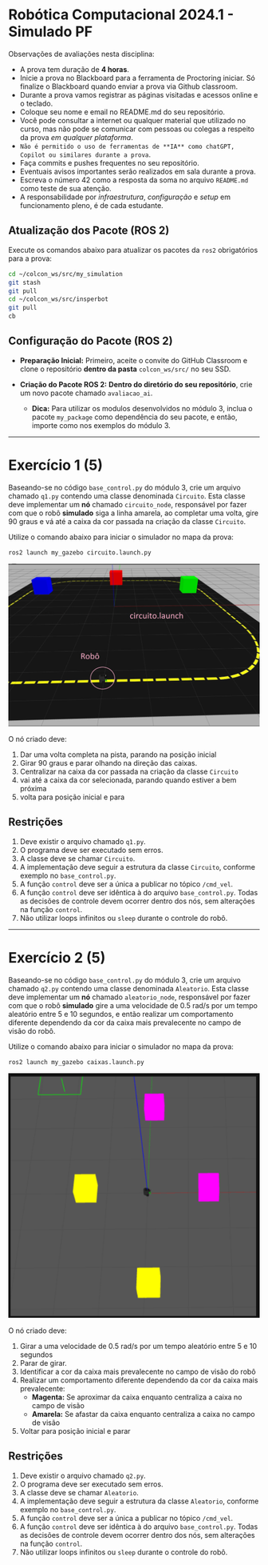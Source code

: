 # Robótica Computacional 2024.1 - Simulado PF

Observações de avaliações nesta disciplina:

* A prova tem duração de **4 horas**.
* Inicie a prova no Blackboard para a ferramenta de Proctoring iniciar. Só finalize o Blackboard quando enviar a prova via Github classroom.
* Durante a prova vamos registrar as páginas visitadas e acessos online e o teclado.
* Coloque seu nome e email no README.md do seu repositório.
* Você pode consultar a internet ou qualquer material que utilizado no curso, mas não pode se comunicar com pessoas ou colegas a respeito da prova *em qualquer plataforma*.
* `Não é permitido o uso de ferramentas de **IA** como chatGPT, Copilot ou similares durante a prova`.
* Faça commits e pushes frequentes no seu repositório.
* Eventuais avisos importantes serão realizados em sala durante a prova.
* Escreva o número 42 como a resposta da soma no arquivo `README.md` como teste de sua atenção.
* A responsabilidade por *infraestrutura*, *configuração* e *setup* em funcionamento pleno, é de cada estudante.

## Atualização dos Pacote (ROS 2)

Execute os comandos abaixo para atualizar os pacotes da `ros2` obrigatórios para a prova:

```bash
cd ~/colcon_ws/src/my_simulation
git stash
git pull
cd ~/colcon_ws/src/insperbot
git pull
cb
```

## Configuração do Pacote (ROS 2)

- **Preparação Inicial:** Primeiro, aceite o convite do GitHub Classroom e clone o repositório **dentro da pasta** `colcon_ws/src/` no seu SSD.

- **Criação do Pacote ROS 2:** **Dentro do diretório do seu repositório**, crie um novo pacote chamado `avaliacao_ai`.

    - **Dica:** Para utilizar os modulos desenvolvidos no módulo 3, inclua o pacote `my_package` como dependência do seu pacote, e então, importe como nos exemplos do módulo 3.

___________________________

# Exercício 1 (5)

Baseando-se no código `base_control.py` do módulo 3, crie um arquivo chamado `q1.py` contendo uma classe denominada `Circuito`. Esta classe deve implementar um **nó** chamado `circuito_node`, responsável por fazer com que o robô **simulado** siga a linha amarela, ao completar uma volta, gire 90 graus e vá até a caixa da cor passada na criação da classe `Circuito`.

Utilize o comando abaixo para iniciar o simulador no mapa da prova:

```bash
ros2 launch my_gazebo circuito.launch.py
```

![circuito](circuito.png)

O nó criado deve: 

1. Dar uma volta completa na pista, parando na posição inicial
2. Girar 90 graus e parar olhando na direção das caixas.
3. Centralizar na caixa da cor passada na criação da classe `Circuito`
4. vai até a caixa da cor selecionada, parando quando estiver a bem próxima
5. volta para posição inicial e para

## Restrições

1. Deve existir o arquivo chamado `q1.py`.
2. O programa deve ser executado sem erros.
3. A classe deve se chamar `Circuito`.
4. A implementação deve seguir a estrutura da classe `Circuito`, conforme exemplo no `base_control.py`.
5. A função `control` deve ser a única a publicar no tópico `/cmd_vel`.
6. A função `control` deve ser idêntica à do arquivo `base_control.py`. Todas as decisões de controle devem ocorrer dentro dos nós, sem alterações na função `control`.
7. Não utilizar loops infinitos ou `sleep` durante o controle do robô.

___________________________

# Exercício 2 (5)

Baseando-se no código `base_control.py` do módulo 3, crie um arquivo chamado `q2.py` contendo uma classe denominada `Aleatorio`. Esta classe deve implementar um **nó** chamado `aleatorio_node`, responsável por fazer com que o robô **simulado** gire a uma velocidade de 0.5 rad/s por um tempo aleatório entre 5 e 10 segundos, e então realizar um comportamento diferente dependendo da cor da caixa mais prevalecente no campo de visão do robô.

Utilize o comando abaixo para iniciar o simulador no mapa da prova:

```bash
ros2 launch my_gazebo caixas.launch.py
```

![caixas](caixas.png)

O nó criado deve: 

1. Girar a uma velocidade de 0.5 rad/s por um tempo aleatório entre 5 e 10 segundos
2. Parar de girar.
3. Identificar a cor da caixa mais prevalecente no campo de visão do robô
4. Realizar um comportamento diferente dependendo da cor da caixa mais prevalecente:
    * **Magenta:** Se aproximar da caixa enquanto centraliza a caixa no campo de visão
    * **Amarela:** Se afastar da caixa enquanto centraliza a caixa no campo de visão
5. Voltar para posição inicial e parar

## Restrições

1. Deve existir o arquivo chamado `q2.py`.
2. O programa deve ser executado sem erros.
3. A classe deve se chamar `Aleatorio`.
4. A implementação deve seguir a estrutura da classe `Aleatorio`, conforme exemplo no `base_control.py`.
5. A função `control` deve ser a única a publicar no tópico `/cmd_vel`.
6. A função `control` deve ser idêntica à do arquivo `base_control.py`. Todas as decisões de controle devem ocorrer dentro dos nós, sem alterações na função `control`.
7. Não utilizar loops infinitos ou `sleep` durante o controle do robô.
